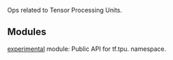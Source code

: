 Ops related to Tensor Processing Units.
## Modules
[experimental](https://tensorflow.google.cn/api_docs/python/tf/compat/v2/tpu/experimental) module: Public API for tf.tpu. namespace.

